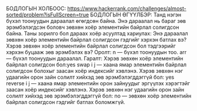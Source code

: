БОДЛОГЫН ХОЛБООС: https://www.hackerrank.com/challenges/almost-sorted/problem?isFullScreen=true
БОДЛОГЫН ӨГҮҮЛБЭР:
Танд нэгэн бүхэл тоонуудын дараалал өгөгдсөн байна. Энэ дараалал нь бараг зөв эрэмбэлэгдсэн боловч зөвхөн хоёр элементийн байрлал солигдсон байна.
Таны зорилго бол дараах хоёр асуултад хариулах:
Энэ дараалал зөвхөн хоёр элементийн байрлал солигдсон гэдгийг хэрхэн батлах вэ?
Хэрэв зөвхөн хоёр элементийн байрлал солигдсон бол тэдгээрийг хэрхэн буцааж зөв эрэмбэлэх вэ?
Оролт:
n — бүхэл тоонуудын тоо.
arr — бүхэл тоонуудын дараалал.
Гаралт:
Хэрэв зөвхөн хоёр элементийн байрлал солигдсон бол:yes
swap i j — хаана ямар элементийн байрлал солигдсон болохыг заасан хоёр индексийг хэвлэнэ.
Хэрэв зөвхөн нэг удаагийн орон зайн солилт хийхэд зөв эрэмбэлэгддэггүй бол: yes
reverse i j — хаана ямар элементийн орон зайнуудыг эргүүлэх хэрэгтэйг заасан хоёр индексийг хэвлэнэ.
Хэрэв зөвхөн нэг удаагийн орон зайн солилт хийхэд зөв эрэмбэлэгддэггүй бол: 
no — зөвхөн хоёр элементийн байрлал солигдсон гэдгийг батлах боломжгүй.
